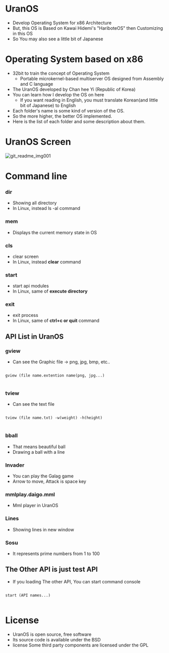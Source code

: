 # UranOS
- Develop Operating System for x86 Architecture
- But, this OS is Based on Kawai Hidemi's "HariboteOS" then Customizing in this OS
- So You may also see a little bit of Japanese
  
# Operating System based on x86
- 32bit to train the concept of Operating System
    - Portable microkernel-based multiserver OS designed from Assembly and C language
- The UranOS developed by Chan hee Yi (Republic of Korea)
- You can learn how I develop the OS on here
    - If you want reading in English, you must translate Korean(and little bit of Japanese) to English
- Each folder's name is some kind of version of the OS.
- So the more higher, the better OS implemented.
- Here is the list of each folder and some description about them.


# UranOS Screen
![git_readme_img001](https://github.com/Ch4nh33/UranOS/assets/78791504/ffca717c-5069-45b3-bfc1-f0203c31aea5)

# Command line 
### dir
- Showing all directory
- In Linux, instead ls -al command

### mem
- Displays the current memory state in OS

### cls
- clear screen
- In Linux, instead **clear** command
### start
- start api modules
- In Linux, same of **execute directory**
### exit
- exit process
- In Linux, same of **ctrl+c or quit** command

## API List in UranOS

### gview
- Can see the Graphic file → png, jpg, bmp, etc..<br>
<pre>
<code>
gview (file name.extention name(png, jpg...)
</code>
</pre>

### tview
- Can see the text file
<pre>
<code>
tview (file name.txt) -w(weight) -h(height)
</code>
</pre>

### bball
- That means beautiful ball
- Drawing a ball with a line

### Invader
- You can play the Galag game
- Arrow to move, Attack is space key

### mmlplay.daigo.mml
- Mml player in UranOS

### Lines
- Showing lines in new  window

### Sosu
- It represents prime numbers from 1 to 100

## The Other API is just test API 
- If you loading The other API, You can start command console
<pre>
<code>
start (API names...)
</code>
</pre>

# License
- UranOS is open source, free software
- Its source code is available under the BSD
- license Some third party components are licensed under the GPL
